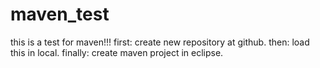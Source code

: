 # maven_test
this is a test for maven!!!
first: create new repository at github.
then: load this in local.
finally: create maven project in eclipse.
